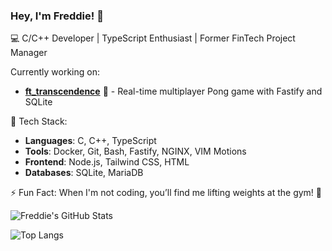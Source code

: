 ### Hey, I'm **Freddie**! 👋

💻 C/C++ Developer | TypeScript Enthusiast | Former FinTech Project Manager

Currently working on:
- **[ft_transcendence](https://github.com/42magarine/ft_transcendence)** 🏓 - Real-time multiplayer Pong game with Fastify and SQLite

🔧 Tech Stack:
- **Languages**: C, C++, TypeScript
- **Tools**:  Docker, Git, Bash, Fastify, NGINX, VIM Motions
- **Frontend**: Node.js, Tailwind CSS, HTML 
- **Databases**: SQLite, MariaDB

⚡ Fun Fact: When I'm not coding, you’ll find me lifting weights at the gym! 💪

![Freddie's GitHub Stats](https://github-readme-stats.vercel.app/api?username=diggens42&show_icons=true&theme=tokyonight&count_private=true)

![Top Langs](https://github-readme-stats.vercel.app/api/top-langs/?username=diggens42&layout=compact&theme=tokyonight)
